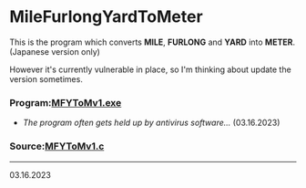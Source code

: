 # MileFurlongYardToMeter

This is the program which converts **MILE**, **FURLONG** and **YARD** into **METER**. (Japanese version only)

However it's currently vulnerable in place, so I'm thinking about update the version sometimes.


### **Program**:[MFYToMv1.exe](https://github.com/ASAHI017/MileFurlongYardToMeter/blob/master/MFYToMv1.exe)
- *The program often gets held up by antivirus software...* (03.16.2023)

### **Source**:[MFYToMv1.c](https://github.com/ASAHI017/MileFurlongYardToMeter/blob/master/MFYToMv1.c)

---
03.16.2023
